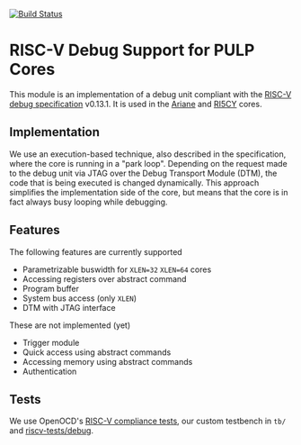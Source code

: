 
[![Build Status](https://travis-ci.com/pulp-platform/riscv-dbg.svg?branch=master)](https://travis-ci.com/pulp-platform/riscv-dbg)

# RISC-V Debug Support for PULP Cores

This module is an implementation of a debug unit compliant with the [RISC-V
debug specification](https://github.com/riscv/riscv-debug-spec) v0.13.1. It is
used in the [Ariane](https://github.com/pulp-platform/ariane) and
[RI5CY](https://github.com/pulp-platform/riscv) cores.

## Implementation
We use an execution-based technique, also described in the specification, where
the core is running in a "park loop". Depending on the request made to the debug
unit via JTAG over the Debug Transport Module (DTM), the code that is being
executed is changed dynamically. This approach simplifies the implementation
side of the core, but means that the core is in fact always busy looping while
debugging.

## Features
The following features are currently supported

* Parametrizable buswidth for `XLEN=32` `XLEN=64` cores
* Accessing registers over abstract command
* Program buffer
* System bus access (only `XLEN`)
* DTM with JTAG interface

These are not implemented (yet)

* Trigger module
* Quick access using abstract commands
* Accessing memory using abstract commands
* Authentication

## Tests

We use OpenOCD's [RISC-V compliance
tests](https://github.com/riscv/riscv-openocd/blob/riscv/src/target/riscv/riscv-013.c),
our custom testbench in `tb/` and
[riscv-tests/debug](https://github.com/riscv/riscv-tests/tree/master/debug).

